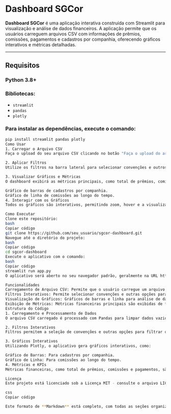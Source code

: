 # Dashboard SGCor

**Dashboard SGCor** é uma aplicação interativa construída com Streamlit para visualização e análise de dados financeiros. A aplicação permite que os usuários carreguem arquivos CSV com informações de prêmios, comissões, pagamentos e cadastros por companhia, oferecendo gráficos interativos e métricas detalhadas.

---

## Requisitos

### Python 3.8+

### Bibliotecas:
- `streamlit`
- `pandas`
- `plotly`

### Para instalar as dependências, execute o comando:

```bash
pip install streamlit pandas plotly
Como Usar
1. Carregar o Arquivo CSV
Faça o upload do seu arquivo CSV clicando no botão "Faça o upload do arquivo CSV" na interface do aplicativo.

2. Aplicar Filtros
Utilize os filtros na barra lateral para selecionar convenções e outros parâmetros. Isso atualizará os gráficos e métricas.

3. Visualizar Gráficos e Métricas
O dashboard exibirá as métricas principais, como total de prêmios, comissões e pagamentos, e gráficos interativos, como:

Gráfico de barras de cadastros por companhia.
Gráfico de linha de comissões ao longo do tempo.
4. Interagir com os Gráficos
Todos os gráficos são interativos, permitindo zoom, hover e a visualização de detalhes.

Como Executar
Clone este repositório:
bash
Copiar código
git clone https://github.com/seu_usuario/sgcor-dashboard.git
Navegue até o diretório do projeto:
bash
Copiar código
cd sgcor-dashboard
Execute o aplicativo com o comando:
bash
Copiar código
streamlit run app.py
O aplicativo será aberto no seu navegador padrão, geralmente na URL http://localhost:8501.

Funcionalidades
Carregamento de Arquivo CSV: Permite que o usuário carregue um arquivo CSV com dados financeiros.
Filtros Interativos: Permite selecionar convenções e outras opções para filtrar os dados.
Visualização de Gráficos: Gráficos de barras e linha para análise de dados, como prêmios, comissões e cadastros por companhia.
Exibição de Métricas: Métricas financeiras principais são exibidas de forma destacada.
Estrutura do Código
1. Carregamento e Processamento de Dados
O arquivo CSV carregado é processado com Pandas para limpar dados vazios e converter colunas para tipos adequados.

2. Filtros Interativos
Filtros permitem a seleção de convenções e outras opções para filtrar os dados antes de gerar os gráficos.

3. Gráficos Interativos
Utilizando Plotly, o aplicativo gera gráficos interativos, como:

Gráfico de Barras: Para cadastros por companhia.
Gráfico de Linha: Para comissões ao longo do tempo.
4. Métricas e KPIs
Métricas financeiras, como total de prêmios, comissões e pagamentos, são calculadas e exibidas como indicadores.

Licença
Este projeto está licenciado sob a Licença MIT - consulte o arquivo LICENSE para mais detalhes.

css
Copiar código

Este formato de **Markdown** está completo, com todas as seções organizadas em cabeçalhos, l
